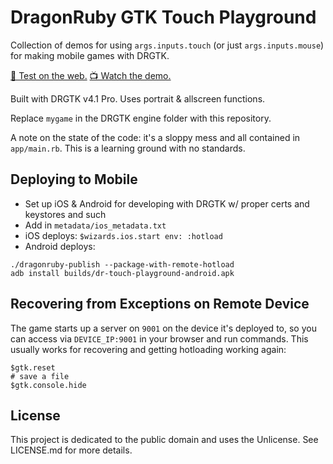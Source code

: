 # DragonRuby GTK Touch Playground

Collection of demos for using `args.inputs.touch` (or just `args.inputs.mouse`) for making mobile games with DRGTK.

[📱 Test on the web.](https://dragonridersunite.itch.io/dr-touch-playground)
[📺 Watch the demo.](https://www.youtube.com/watch?v=aZ9jAHDIJYU)

Built with DRGTK v4.1 Pro. Uses portrait & allscreen functions.

Replace `mygame` in the DRGTK engine folder with this repository.

A note on the state of the code: it's a sloppy mess and all contained in `app/main.rb`. This is a learning ground with no standards.

## Deploying to Mobile

- Set up iOS & Android for developing with DRGTK w/ proper certs and keystores and such
- Add in `metadata/ios_metadata.txt`
- iOS deploys: `$wizards.ios.start env: :hotload`
- Android deploys:

```
./dragonruby-publish --package-with-remote-hotload
adb install builds/dr-touch-playground-android.apk
```

## Recovering from Exceptions on Remote Device

The game starts up a server on `9001` on the device it's deployed to, so you can access via `DEVICE_IP:9001` in your browser and run commands. This usually works for recovering and getting hotloading working again:

```
$gtk.reset
# save a file
$gtk.console.hide
```

## License

This project is dedicated to the public domain and uses the Unlicense. See LICENSE.md for more details.
